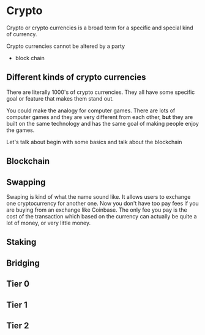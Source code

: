 # Crypto

Crypto or crypto currencies is a broad term for a specific and special kind of currency. 

Crypto currencies cannot be altered by a party

- block chain



## Different kinds of crypto currencies

There are literally 1000's of crypto currencies. They all have some specific goal or feature that makes them stand out. 

You could make the analogy for computer games. There are lots of computer games and they are very different from each other, **but** they are built on the same technology and has the same goal of making people enjoy the games.

Let's talk about begin with some basics and talk about the blockchain



## Blockchain





## Swapping

Swaping is kind of what the name sound like. It allows users to exchange one cryptocurrency for another one. Now you don't have too pay fees if you are buying from an exchange like Coinbase. The only fee you pay is the cost of the transaction which based on the currency can actually be quite a lot of money, or very little money. 



## Staking



## Bridging



## Tier 0



## Tier 1



## Tier 2

